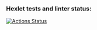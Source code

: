 ### Hexlet tests and linter status:
[![Actions Status](https://github.com/eklmn-777/devops-for-programmers-project-74/workflows/hexlet-check/badge.svg)](https://github.com/eklmn-777/devops-for-programmers-project-74/actions)